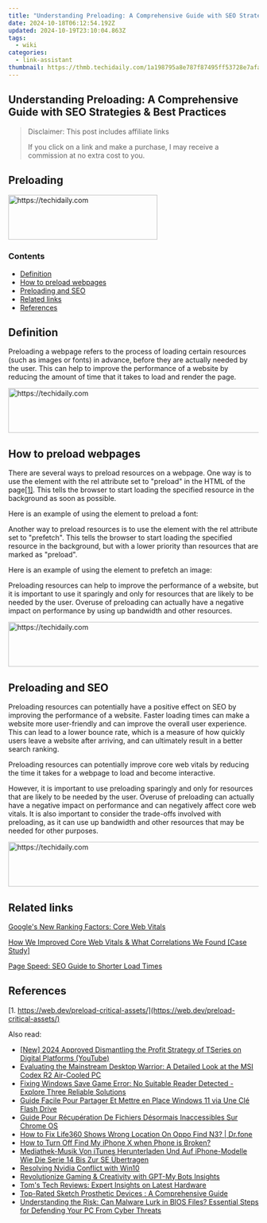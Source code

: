 ```yaml
---
title: "Understanding Preloading: A Comprehensive Guide with SEO Strategies & Best Practices"
date: 2024-10-18T06:12:54.192Z
updated: 2024-10-19T23:10:04.863Z
tags:
  - wiki
categories:
  - link-assistant
thumbnail: https://thmb.techidaily.com/1a198795a8e787f87495ff53728e7afa23ff18e9e6e9e1eedfcc3c91fa246e6a.jpg
---
```


## Understanding Preloading: A Comprehensive Guide with SEO Strategies & Best Practices

>  Disclaimer: This post includes affiliate links
>
>  If you click on a link and make a purchase, I may receive a commission at no extra cost to you.
>

## Preloading

<!-- affiliate ads begin -->
<a href="https://aligracehair.sjv.io/c/5597632/1938745/19272" target="_top" id="1938745">
  <img src="//a.impactradius-go.com/display-ad/19272-1938745" border="0" alt="https://techidaily.com" width="300" height="90"/>
</a>
<img height="0" width="0" src="https://aligracehair.sjv.io/i/5597632/1938745/19272" style="position:absolute;visibility:hidden;" border="0" />
<!-- affiliate ads end -->

### Contents

* [Definition](https://tools.techidaily.com/link-assistant/products/)
* [How to preload webpages](https://tools.techidaily.com/link-assistant/products/)
* [Preloading and SEO](https://tools.techidaily.com/link-assistant/products/)
* [Related links](https://tools.techidaily.com/link-assistant/products/)
* [References](https://tools.techidaily.com/link-assistant/products/)

## Definition

Preloading a webpage refers to the process of loading certain resources (such as images or fonts) in advance, before they are actually needed by the user. This can help to improve the performance of a website by reducing the amount of time that it takes to load and render the page.

<!-- affiliate ads begin -->
<a href="https://coinrule.sjv.io/c/5597632/1610918/18409" target="_top" id="1610918">
  <img src="//a.impactradius-go.com/display-ad/18409-1610918" border="0" alt="https://techidaily.com" width="728" height="90"/>
</a>
<img height="0" width="0" src="https://coinrule.sjv.io/i/5597632/1610918/18409" style="position:absolute;visibility:hidden;" border="0" />
<!-- affiliate ads end -->

## How to preload webpages

There are several ways to preload resources on a webpage. One way is to use the <link> element with the rel attribute set to "preload" in the HTML <head> of the page[\[1\]](https://tools.techidaily.com/link-assistant/products/). This tells the browser to start loading the specified resource in the background as soon as possible.

Here is an example of using the <link> element to preload a font:

<link rel="preload" href="/fonts/myfont.woff2" as="font" type="font/woff2" crossorigin>

Another way to preload resources is to use the <link> element with the rel attribute set to "prefetch". This tells the browser to start loading the specified resource in the background, but with a lower priority than resources that are marked as "preload".

Here is an example of using the <link> element to prefetch an image:

<link rel="prefetch" href="/images/myimage.jpg">

Preloading resources can help to improve the performance of a website, but it is important to use it sparingly and only for resources that are likely to be needed by the user. Overuse of preloading can actually have a negative impact on performance by using up bandwidth and other resources.

<!-- affiliate ads begin -->
<a href="https://ephamedtechinc.pxf.io/c/5597632/2136621/26400" target="_top" id="2136621">
  <img src="//a.impactradius-go.com/display-ad/26400-2136621" border="0" alt="https://techidaily.com" width="728" height="90"/>
</a>
<img height="0" width="0" src="https://ephamedtechinc.pxf.io/i/5597632/2136621/26400" style="position:absolute;visibility:hidden;" border="0" />
<!-- affiliate ads end -->

## Preloading and SEO

Preloading resources can potentially have a positive effect on SEO by improving the performance of a website. Faster loading times can make a website more user-friendly and can improve the overall user experience. This can lead to a lower bounce rate, which is a measure of how quickly users leave a website after arriving, and can ultimately result in a better search ranking.

Preloading resources can potentially improve core web vitals by reducing the time it takes for a webpage to load and become interactive.

However, it is important to use preloading sparingly and only for resources that are likely to be needed by the user. Overuse of preloading can actually have a negative impact on performance and can negatively affect core web vitals. It is also important to consider the trade-offs involved with preloading, as it can use up bandwidth and other resources that may be needed for other purposes.

<!-- affiliate ads begin -->
<a href="https://appsumo.8odi.net/c/5597632/2037319/7443" target="_top" id="2037319">
  <img src="//a.impactradius-go.com/display-ad/7443-2037319" border="0" alt="https://techidaily.com" width="728" height="90"/>
</a>
<img height="0" width="0" src="https://appsumo.8odi.net/i/5597632/2037319/7443" style="position:absolute;visibility:hidden;" border="0" />
<!-- affiliate ads end -->

## Related links

[Google's New Ranking Factors: Core Web Vitals](https://tools.techidaily.com/link-assistant/products/)

[How We Improved Core Web Vitals & What Correlations We Found \[Case Study\]](https://tools.techidaily.com/link-assistant/products/)

[Page Speed: SEO Guide to Shorter Load Times](https://tools.techidaily.com/link-assistant/products/)

## References

[1. https://web.dev/preload-critical-assets/](https://web.dev/preload-critical-assets/)

<ins class="adsbygoogle"
     style="display:block"
     data-ad-format="autorelaxed"
     data-ad-client="ca-pub-7571918770474297"
     data-ad-slot="1223367746"></ins>

<ins class="adsbygoogle"
     style="display:block"
     data-ad-client="ca-pub-7571918770474297"
     data-ad-slot="8358498916"
     data-ad-format="auto"
     data-full-width-responsive="true"></ins>

<span class="atpl-alsoreadstyle">Also read:</span>
<div><ul>
<li><a href="https://facebook-video-share.techidaily.com/new-2024-approved-dismantling-the-profit-strategy-of-tseries-on-digital-platforms-youtube/"><u>[New] 2024 Approved Dismantling the Profit Strategy of TSeries on Digital Platforms (YouTube)</u></a></li>
<li><a href="https://ai-video-apps.techidaily.com/evaluating-the-mainstream-desktop-warrior-a-detailed-look-at-the-msi-codex-r2-air-cooled-pc/"><u>Evaluating the Mainstream Desktop Warrior: A Detailed Look at the MSI Codex R2 Air-Cooled PC</u></a></li>
<li><a href="https://win-docs.techidaily.com/fixing-windows-save-game-error-no-suitable-reader-detected-explore-three-reliable-solutions/"><u>Fixing Windows Save Game Error: No Suitable Reader Detected - Explore Three Reliable Solutions</u></a></li>
<li><a href="https://win-docs.techidaily.com/guide-facile-pour-partager-et-mettre-en-place-windows-11-via-une-cle-flash-drive/"><u>Guide Facile Pour Partager Et Mettre en Place Windows 11 via Une Clé Flash Drive</u></a></li>
<li><a href="https://win-docs.techidaily.com/guide-pour-recuperation-de-fichiers-desormais-inaccessibles-sur-chrome-os/"><u>Guide Pour Récupération De Fichiers Désormais Inaccessibles Sur Chrome OS</u></a></li>
<li><a href="https://fake-location.techidaily.com/how-to-fix-life360-shows-wrong-location-on-oppo-find-n3-drfone-by-drfone-virtual-android/"><u>How to Fix Life360 Shows Wrong Location On Oppo Find N3? | Dr.fone</u></a></li>
<li><a href="https://ios-unlock.techidaily.com/how-to-turn-off-find-my-iphone-x-when-phone-is-broken-by-drfone-ios/"><u>How to Turn Off Find My iPhone X when Phone is Broken?</u></a></li>
<li><a href="https://win-docs.techidaily.com/mediathek-musik-von-itunes-herunterladen-und-auf-iphone-modelle-wie-die-serie-14-bis-zur-se-ubertragen/"><u>Mediathek-Musik Von iTunes Herunterladen Und Auf iPhone-Modelle Wie Die Serie 14 Bis Zur SE Übertragen</u></a></li>
<li><a href="https://network-issues.techidaily.com/resolving-nvidia-conflict-with-win10/"><u>Resolving Nvidia Conflict with Win10</u></a></li>
<li><a href="https://tech-savvy.techidaily.com/revolutionize-gaming-and-creativity-with-gpt-my-bots-insights/"><u>Revolutionize Gaming & Creativity with GPT-My Bots Insights</u></a></li>
<li><a href="https://hardware-reviews.techidaily.com/toms-tech-reviews-expert-insights-on-latest-hardware/"><u>Tom's Tech Reviews: Expert Insights on Latest Hardware</u></a></li>
<li><a href="https://buynow-marvelous.techidaily.com/top-rated-sketch-prosthetic-devices-a-comprehensive-guide/"><u>Top-Rated Sketch Prosthetic Devices : A Comprehensive Guide</u></a></li>
<li><a href="https://fox-zaraz.techidaily.com/understanding-the-risk-can-malware-lurk-in-bios-files-essential-steps-for-defending-your-pc-from-cyber-threats/"><u>Understanding the Risk: Can Malware Lurk in BIOS Files? Essential Steps for Defending Your PC From Cyber Threats</u></a></li>
</ul></div>

